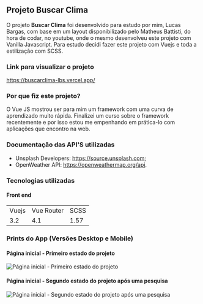 ## Projeto Buscar Clima
O projeto **Buscar Clima** foi desenvolvido para estudo por mim, Lucas Bargas, com base em um layout disponibilizado pelo Matheus Battisti, do hora de codar, no youtube, onde o mesmo desenvolveu este projeto com Vanilla Javascript. Para estudo decidi fazer este projeto com Vuejs e toda a estilização com SCSS.

### Link para visualizar o projeto
<https://buscarclima-lbs.vercel.app/>

### Por que fiz este projeto?
O Vue JS mostrou ser para mim um framework com uma curva de aprendizado muito rápida. Finalizei um curso sobre o framework recentemente e por isso estou me empenhando em prática-lo com aplicações que encontro na web.

### Documentação das API'S utilizadas
* Unsplash Developers: <https://source.unsplash.com>;
* OpenWeather API: <https://openweathermap.org/api>.

### Tecnologias utilizadas
#### Front end
<table>
  <tr>
    <td>Vuejs</td>
    <td>Vue Router</td>
    <td>SCSS</td>
  </tr>
  <tr>
    <td>3.2</td>
    <td>4.1</td>
    <td>1.57</td>
  <tr>
</table>

### Prints do App (Versões Desktop e Mobile)

#### Página inicial - Primeiro estado do projeto
<img alt="Página inicial - Primeiro estado do projeto" src="https://user-images.githubusercontent.com/76006347/212769317-61abfdc7-1772-40d0-acf4-f5ba38dc07f0.png">

#### Página inicial - Segundo estado do projeto após uma pesquisa
<img alt="Página inicial - Segundo estado do projeto após uma pesquisa" src="https://user-images.githubusercontent.com/76006347/212769245-af560611-cbfe-41f4-8271-8e31192752f0.png">

